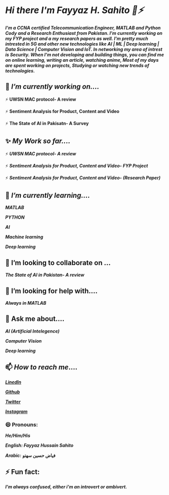 # ***Hi there I'm Fayyaz H. Sahito 👋⚡***
***I'm a CCNA certified Telecommunication Engineer, MATLAB and Python Cody and a Research Enthusiast from Pakistan. I'm currently working on my FYP project and a my research papers as well. I'm pretty much intrested in 5G and other new technologies like AI | ML | Deep learning | Data Science | Computer Vision and IoT. In networking my area of intrest is Security. When I'm not developing and building things, you can find me on online learning, writing an article, watching anime,  Most of my days are spent working on projects, Studying or watching new trends of technologies.*** 






## 🔭 ***I’m currently working on....*** 

⚡ **UWSN MAC protocol- A review**

⚡ **Sentiment Analysis for Product, Content and Video**

⚡ **The State of AI in Pakisatn- A Survey**



## ✨ ***My Work so far....*** 

⚡ ***UWSN MAC protocol- A review***

⚡ ***Sentiment Analysis for Product, Content and Video- FYP Project***

⚡ ***Sentiment Analysis for Product, Content and Video- (Research Paper)***



## 🌱 ***I’m currently learning....*** 

***MATLAB***

***PYTHON***

***AI***

***Machine learning***

***Deep learning***





## 👯 I’m looking to collaborate on ...

***The State of AI in Pakistan- A review***





## 🤔 I’m looking for help with.... 
                                  
***Always in MATLAB***






## 💬 Ask me about....

***AI (Artificial Intelegence)***

***Computer Vision***

***Deep learning***



## 📫 ***How to reach me***....

***[LinedIn](https://www.linkedin.com/in/fayyaz-hussain-sahito)***

***[Github](https://github.com/engrfayyazhussainsahito)***

***[Twitter](https://twitter.com/fhs_says_)***

***[Instagram](https://www.instagram.com/thefayyazhussainsahito/)***





### 😄 Pronouns: 

***He/Him/His***
                    
ٖ***English: Fayyaz Hussain Sahito*** 

***Arabic:*** **فیاض حسین سھتو**
                    




## ⚡ Fun fact: 

***I'm always confused, either i'm an introvert or ambivert.***  

<!--
**FayyazHussainsahito28/fayyazhussainsahito28** is a ✨ _special_ ✨ repository because its `README.md` (this file) appears on your GitHub profile.




